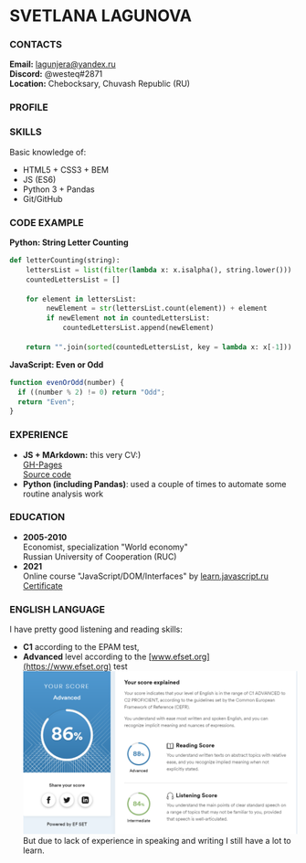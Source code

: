 # **SVETLANA LAGUNOVA**

### CONTACTS
**Email:** lagunjera@yandex.ru  
**Discord:** @westeq#2871  
**Location:** Chebocksary, Chuvash Republic (RU)

### PROFILE 


### SKILLS
Basic knowledge of:
 - HTML5 + CSS3 + BEM
 - JS (ES6)
 - Python 3 + Pandas
 - Git/GitHub

### CODE EXAMPLE
**Python: String Letter Counting**
```python
def letterCounting(string):
    lettersList = list(filter(lambda x: x.isalpha(), string.lower()))
    countedLettersList = []

    for element in lettersList:
         newElement = str(lettersList.count(element)) + element
         if newElement not in countedLettersList:
             countedLettersList.append(newElement)        
    
    return "".join(sorted(countedLettersList, key = lambda x: x[-1]))
```

**JavaScript: Even or Odd**
```js script
function evenOrOdd(number) {
  if ((number % 2) != 0) return "Odd";
  return "Even";
}
```

### EXPERIENCE
- **JS + MArkdown:** this very CV:)   
  [GH-Pages](https://12fouronsix.github.io/rsschool-cv/cv)  
  [Source code](https://github.com/12FourOnSix/rsschool-cv/tree/gh-pages)  
- **Python (including Pandas)**: used a couple of times to automate some routine analysis work


### EDUCATION
- **2005-2010**  
  Economist, specialization "World economy"  
  Russian University of Cooperation (RUC)
- **2021**  
  Online course "JavaScript/DOM/Interfaces" by [learn.javascript.ru](https://learn.javascript.ru/)
  [Certificate](https://learn.javascript.ru/courses/jsbasic-20210520/lagunjera/en/certificate.jpg)

### ENGLISH LANGUAGE
I have pretty good listening and reading skills: 
  - **C1** according to the EPAM test,
  - **Advanced** level according to the [www.efset.org](https://www.efset.org) test  
    ![English Language Test Result](./assets/englishTestResult.png)
But due to lack of experience in speaking and writing I still have a lot to learn.